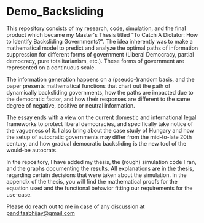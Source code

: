 # Demo_Backsliding
This repository consists of my research, code, simulation, and the final product which became my Master's Thesis titled "To Catch A Dictator: How to Identify Backsliding
Governments?". The idea inherently was to make a mathematical model to predict and analyze the optimal paths of information suppression for different forms of government (Liberal Democracy, partial democracy, pure totalitarianism, etc.). These forms of government are represented on a continuous scale.

The information generation happens on a (pseudo-)random basis, and the paper presents mathematical functions that chart out the path of dynamically backsliding governments, how the paths are impacted due to the democratic factor, and how their responses are different to the same degree of negative, positive or neutral information. 

The essay ends with a view on the current domestic and international legal frameworks to protect liberal democracies, and specifically take notice of the vagueness of it. I also bring about the case study of Hungary and how the setup of autocratic governments may differ from the mid-to-late 20th century, and how gradual democratic backsliding is the new tool of the would-be autocrats. 

In the repository, I have added my thesis, the (rough) simulation code I ran, and the graphs documenting the results. All explanations are in the thesis, regarding certain decisions that were taken about the simulation. In the appendix of the thesis, you will find the mathematical proofs for the equation used and the functional behavior fitting our requirements for the use-case. 

Please do reach out to me in case of any discussion at panditaabhijay@gmail.com


